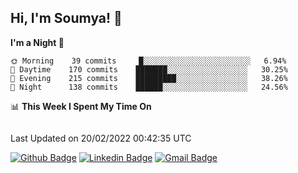 ## Hi, I'm Soumya! 👋

<!--START_SECTION:waka-->
**I'm a Night 🦉** 

```text
🌞 Morning    39 commits     █░░░░░░░░░░░░░░░░░░░░░░░░   6.94% 
🌆 Daytime    170 commits    ███████░░░░░░░░░░░░░░░░░░   30.25% 
🌃 Evening    215 commits    █████████░░░░░░░░░░░░░░░░   38.26% 
🌙 Night      138 commits    ██████░░░░░░░░░░░░░░░░░░░   24.56%

```


📊 **This Week I Spent My Time On** 

```text
```


 Last Updated on 20/02/2022 00:42:35 UTC
<!--END_SECTION:waka-->

[![Github Badge](https://img.shields.io/badge/-rubyruins-grey?style=for-the-badge&logo=github&logoColor=white&link=https://github.com/rubyruins/)](https://www.github.com/rubyruins/) 
[![Linkedin Badge](https://img.shields.io/badge/-Soumya%20Parekh-0072b1?style=for-the-badge&logo=Linkedin&logoColor=white&link=https://www.linkedin.com/in/Soumya-Parekh/)](https://www.linkedin.com/in/Soumya-Parekh/) 
[![Gmail Badge](https://img.shields.io/badge/-soumyaparekh.me@gmail.com-c14438?style=for-the-badge&logo=Gmail&logoColor=white&link=mailto:soumyaparekh.me@gmail.com)](mailto:soumyaparekh.me@gmail.com) 
